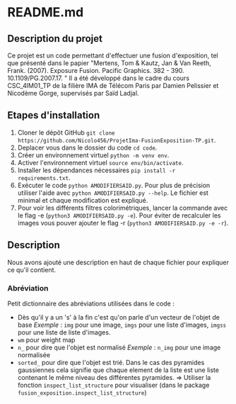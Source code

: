 # README.md

## Description du projet

Ce projet est un code permettant d'effectuer une fusion d'exposition, tel que présenté dans le papier "Mertens, Tom & Kautz, Jan & Van Reeth, Frank. (2007). Exposure Fusion. Pacific Graphics. 382 - 390. 10.1109/PG.2007.17. "
Il a été développé dans le cadre du cours CSC_4IM01_TP de la filière IMA de Télécom Paris par Damien Pelissier et Nicodème Gorge, supervisés par Saïd Ladjal.

## Etapes d'installation

1. Cloner le dépôt GitHub `git clone https://github.com/Nicolo456/ProjetIma-FusionExposition-TP.git`.
2. Deplacer vous dans le dossier du code `cd code`.
3. Créer un environnement virtuel `python -m venv env`.
4. Activer l'environnement virtuel `source env/bin/activate`.
5. Installer les dépendances nécessaires `pip install -r requirements.txt`.
6. Exécuter le code `python AMODIFIERSAID.py`. Pour plus de précision utiliser l'aide avec `python AMODIFIERSAID.py --help`. Le fichier est minimal et chaque modification est expliqué.
7. Pour voir les différents filtres colorimétriques, lancer la commande avec le flag -e (`python3 AMODIFIERSAID.py -e`). Pour éviter de recalculer les images vous pouver ajouter le flag -r (`python3 AMODIFIERSAID.py -e -r`).

## Description

Nous avons ajouté une description en haut de chaque fichier pour expliquer ce qu'il contient.

### Abréviation

Petit dictionnaire des abréviations utilisées dans le code :

- Dès qu'il y a un 's' à la fin c'est qu'on parle d'un vecteur de l'objet de base
  _Exemple_ : `img` pour une image, `imgs` pour une liste d'images, `imgss` pour une liste de liste d'images.
- `wm` pour weight map
- `n_` pour dire que l'objet est normalisé
  _Exemple_ : `n_img` pour une image normalisée
- `sorted_` pour dire que l'objet est trié. Dans le cas des pyramides gaussiennes cela signifie que chaque element de la liste est une liste contenant le même niveau des différentes pyramides. => Utiliser la fonction `inspect_list_structure` pour visualiser (dans le package `fusion_exposition.inspect_list_structure`)

